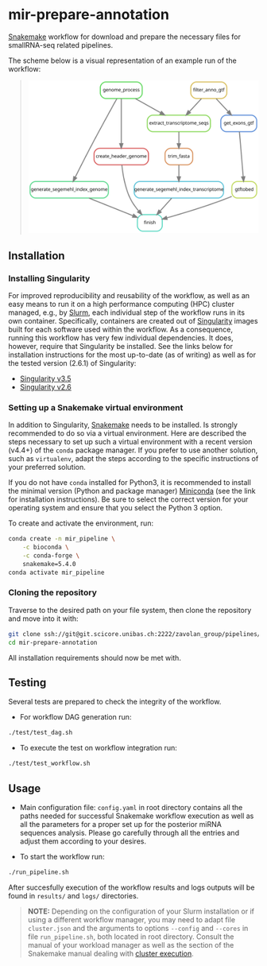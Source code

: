 # mir-prepare-annotation

[Snakemake] workflow for download and prepare the necessary files for smallRNA-seq related pipelines.

The scheme below is a visual representation of an example run of the
workflow:  

> ![workflow_dag](images/rule_graph.svg)

## Installation

### Installing Singularity

For improved reproducibility and reusability of the workflow, as well as an
easy means to run it on a high performance computing (HPC) cluster managed,
e.g., by [Slurm], each individual step of the workflow runs in its own container. 
Specifically, containers are created out of [Singularity] images
built for each software used within the workflow. As a consequence, running
this workflow has very few individual dependencies. It does, however, require
that Singularity be installed. See the links below for installation
instructions for the most up-to-date (as of writing) as well as for the tested
version (2.6.1) of Singularity:

- [Singularity v3.5](https://sylabs.io/guides/3.5/user-guide/quick_start.html)
- [Singularity v2.6](https://sylabs.io/guides/2.6/user-guide/installation.html)

### Setting up a Snakemake virtual environment

In addition to Singularity, [Snakemake] needs to be installed. Is strongly
recommended to do so via a virtual environment. Here are described the steps
necessary to set up such a virtual environment with a recent version (v4.4+) of
the `conda` package manager. If you prefer to use another solution, such as
`virtualenv`, adapt the steps according to the specific instructions of your
preferred solution.

If you do not have `conda` installed for Python3, it is recommended to install the
minimal version (Python and package manager) [Miniconda] (see the link for
installation instructions). Be sure to select the correct version for your
operating system and ensure that you select the Python 3 option.

To create and activate the environment, run:

```bash
conda create -n mir_pipeline \
    -c bioconda \
    -c conda-forge \
    snakemake=5.4.0
conda activate mir_pipeline
```

### Cloning the repository

Traverse to the desired path on your file system, then clone the repository and
move into it with:

```bash
git clone ssh://git@git.scicore.unibas.ch:2222/zavolan_group/pipelines/mir-prepare-annotation.git
cd mir-prepare-annotation
```

All installation requirements should now be met with.

## Testing

Several tests are prepared to check the integrity of the workflow. 
* For workflow DAG generation run: 
```bash
./test/test_dag.sh
```
* To execute the test on workflow integration run:
```bash
./test/test_workflow.sh
```

## Usage

* Main configuration file: `config.yaml` in root directory contains all the paths needed for successful Snakemake 
workflow execution as well as all the parameters for a proper set up for the posterior miRNA sequences analysis. 
Please go carefully through all the entries and adjust them according to your desires.

* To start the workflow run:
```bash
./run_pipeline.sh
```

After succesfully execution of the workflow results and logs outputs will be found in `results/` and `logs/` directories. 


> **NOTE:** Depending on the configuration of your Slurm installation or if using a different workflow manager, 
> you may need to adapt file `cluster.json` and the arguments to options `--config` and `--cores` in file
> `run_pipeline.sh`, both located in root directory. Consult the manual of your workload manager as well as the section of the
> Snakemake manual dealing with [cluster execution].



[Snakemake]: <https://snakemake.readthedocs.io/en/stable/>
[Singularity]: <https://sylabs.io/singularity/>
[Miniconda]: <https://docs.conda.io/en/latest/miniconda.html>
[cluster execution]: <https://snakemake.readthedocs.io/en/stable/executing/cluster-cloud.html#cluster-execution>
[Slurm]: <https://slurm.schedmd.com/documentation.html>

